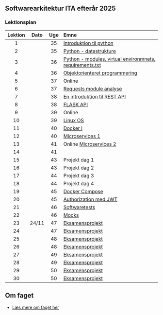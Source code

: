 ## Softwarearkitektur ITA efterår 2025

### Lektionsplan


| Lektion |    Dato    |   Uge   |       Emne                            |
|:-----:|:---------:|:-------:|:----------------------------------------------------------|
|    1    |            |    35     | [Introduktion til python](materialer/intro1/py_intro_1.md)                |
|    2    |            |    35     | [Python - datastrukture](materialer/intro2/py_intro_2.md)                 |
|    3    |            |    36     | [Python - modules, virtual environmnets, requirements.txt](materialer/intro3/py_intro_3.md)|
|    4    |            |    36     | [Objektorienteret programmering](materialer/oop1/oop_1.md)|
|    5    |            |    37     | Online |
|    6   |            |    37     | [Requests module analyse](materialer/requests_module/requests.md)|
|    7    |            |    38     |   [En introduktion til REST API](materialer/restapi1/introduktion_til_rest_api.md)       |
|    8    |            |    38     |  [FLASK API](materialer/restapi2/flask.md)        |
|    9     |            |    39     | Online |
|   10     |            |    39     | [Linux OS](materialer/docker1/docker_1.md) |
|   11       |            |    40     | [Docker I](materialer/docker2/docker_2.md) |
|   12       |            |    40     | [Microservices 1](lessons/ses10.md)  |
|   13     |            |    41     | Online  [Microservices 2](lessons/ses10.md) |
|   14     |            |    41     | |
|   15    |       |    43   | Projekt dag 1 |
|   16       |       |    43     | Projekt dag 2 |
|   17   |       |     44    | Projekt dag 3 |
|   18       |       |    44     | Projekt dag 4 |
|   19       |            |    45     | [Docker Compose](materialer/docker3/docker_3.md) |
|   20       |            |    45     | [Authorization med JWT](lessons/ses10.md)  |
|   21    |            |    46     | [Softwaretests ](materialer/tests1/testing_1.md) |
|   22     |            |    46     | [Mocks](materialer/tests2/testing_2.md) |
|   23      |     24/11  |    47     | [Eksamensprojekt](lessons/ses10.md)  |
|   24       |            |    47     | [Eksamensprojekt](lessons/ses10.md)  |
|   25       |            |    48     | [Eksamensprojekt ](lessons/ses10.md)    |
|   26       |            |    48     | [Eksamensprojekt](lessons/ses10.md) |
|   27       |            |    49     | [Eksamensprojekt](lessons/ses10.md)  |
|   28       |            |    49     | [Eksamensprojekt](lessons/ses10.md)  |
|   29       |            |    50     | [Eksamensprojekt](lessons/ses10.md)  |
|   30       |            |    50     | [Eksamensprojekt](lessons/ses10.md)  |

## Om faget
* [Læs mere om faget her](formalia/about_this_elective.md)
